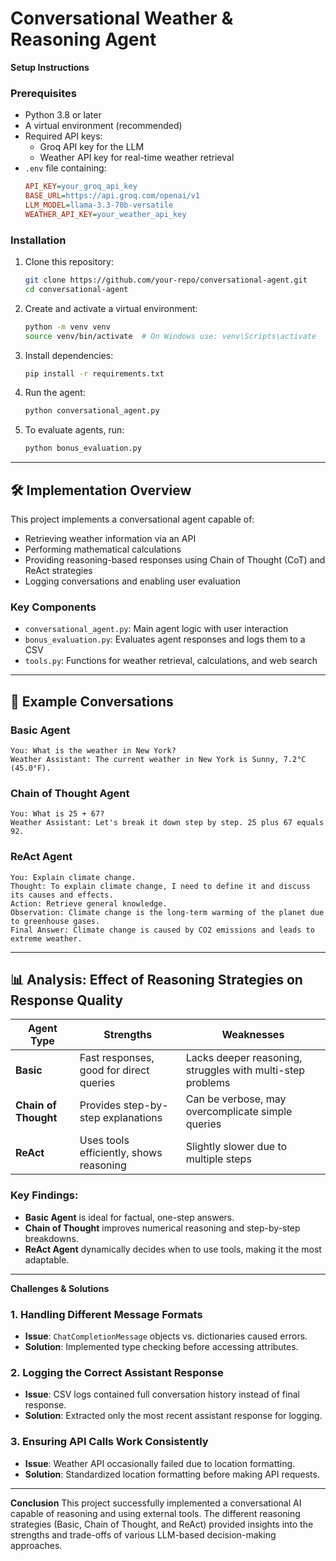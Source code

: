 # Conversational Weather & Reasoning Agent

**Setup Instructions**
### **Prerequisites**
- Python 3.8 or later
- A virtual environment (recommended)
- Required API keys:
  - Groq API key for the LLM
  - Weather API key for real-time weather retrieval
- `.env` file containing:
  ```ini
  API_KEY=your_groq_api_key
  BASE_URL=https://api.groq.com/openai/v1
  LLM_MODEL=llama-3.3-70b-versatile
  WEATHER_API_KEY=your_weather_api_key
  ```

### **Installation**
1. Clone this repository:
   ```sh
   git clone https://github.com/your-repo/conversational-agent.git
   cd conversational-agent
   ```

2. Create and activate a virtual environment:
   ```sh
   python -m venv venv
   source venv/bin/activate  # On Windows use: venv\Scripts\activate
   ```

3. Install dependencies:
   ```sh
   pip install -r requirements.txt
   ```

4. Run the agent:
   ```sh
   python conversational_agent.py
   ```

5. To evaluate agents, run:
   ```sh
   python bonus_evaluation.py
   ```

---
## 🛠 **Implementation Overview**
This project implements a conversational agent capable of:
- Retrieving weather information via an API
- Performing mathematical calculations
- Providing reasoning-based responses using Chain of Thought (CoT) and ReAct strategies
- Logging conversations and enabling user evaluation

### **Key Components**
- `conversational_agent.py`: Main agent logic with user interaction
- `bonus_evaluation.py`: Evaluates agent responses and logs them to a CSV
- `tools.py`: Functions for weather retrieval, calculations, and web search

---
## 💬 **Example Conversations**

### **Basic Agent**
```
You: What is the weather in New York?
Weather Assistant: The current weather in New York is Sunny, 7.2°C (45.0°F).
```

### **Chain of Thought Agent**
```
You: What is 25 + 67?
Weather Assistant: Let's break it down step by step. 25 plus 67 equals 92.
```

### **ReAct Agent**
```
You: Explain climate change.
Thought: To explain climate change, I need to define it and discuss its causes and effects.
Action: Retrieve general knowledge.
Observation: Climate change is the long-term warming of the planet due to greenhouse gases.
Final Answer: Climate change is caused by CO2 emissions and leads to extreme weather.
```

---
## 📊 **Analysis: Effect of Reasoning Strategies on Response Quality**
| Agent Type  | Strengths | Weaknesses |
|-------------|-----------|-------------|
| **Basic**   | Fast responses, good for direct queries | Lacks deeper reasoning, struggles with multi-step problems |
| **Chain of Thought** | Provides step-by-step explanations | Can be verbose, may overcomplicate simple queries |
| **ReAct**   | Uses tools efficiently, shows reasoning | Slightly slower due to multiple steps |

### **Key Findings:**
- **Basic Agent** is ideal for factual, one-step answers.
- **Chain of Thought** improves numerical reasoning and step-by-step breakdowns.
- **ReAct Agent** dynamically decides when to use tools, making it the most adaptable.

---
**Challenges & Solutions**
### **1. Handling Different Message Formats**
- **Issue**: `ChatCompletionMessage` objects vs. dictionaries caused errors.
- **Solution**: Implemented type checking before accessing attributes.

### **2. Logging the Correct Assistant Response**
- **Issue**: CSV logs contained full conversation history instead of final response.
- **Solution**: Extracted only the most recent assistant response for logging.

### **3. Ensuring API Calls Work Consistently**
- **Issue**: Weather API occasionally failed due to location formatting.
- **Solution**: Standardized location formatting before making API requests.

---
**Conclusion**
This project successfully implemented a conversational AI capable of reasoning and using external tools. The different reasoning strategies (Basic, Chain of Thought, and ReAct) provided insights into the strengths and trade-offs of various LLM-based decision-making approaches.

